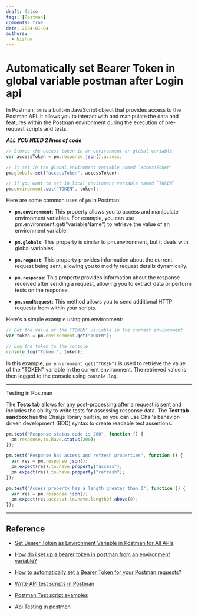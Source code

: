 ```yaml
---
draft: false
tags: [Postman]
comments: true
date: 2024-01-04
authors:
  - bishow
---
```


# Automatically set Bearer Token in global variable postman after Login api

In Postman, `pm` is a built-in JavaScript object that provides access to the Postman API. It allows you to interact with and manipulate the data and features within the Postman environment during the execution of pre-request scripts and tests.

<!-- more -->

**_ALL YOU NEED 2 lines of code_**

```js
// Stores the access token in an environment or global variable
var accessToken = pm.response.json().access;

// It set in the global enviroment variable named `accessToken`
pm.globals.set("accessToken", accessToken);

// if you want to set in local enviroment variable named `TOKEN`
pm.environment.set("TOKEN", token);
```

Here are some common uses of `pm` in Postman:

- **`pm.environment`**: This property allows you to access and manipulate environment variables. For example, you can use pm.environment.get("variableName") to retrieve the value of an environment variable.

- **`pm.globals`**: This property is similar to pm.environment, but it deals with global variables.

- **`pm.request`**: This property provides information about the current request being sent, allowing you to modify request details dynamically.

- **`pm.response`**: This property provides information about the response received after sending a request, allowing you to extract data or perform tests on the response.

- **`pm.sendRequest`**: This method allows you to send additional HTTP requests from within your scripts.

Here's a simple example using pm.environment:

```js
// Get the value of the "TOKEN" variable in the current environment
var token = pm.environment.get("TOKEN");

// Log the token to the console
console.log("Token:", token);
```

In this example, `pm.environment.get("TOKEN")` is used to retrieve the value of the "TOKEN" variable in the current environment. The retrieved value is then logged to the console using `console.log`.

---

Testing in Postman

The **Tests** tab allows for any post-processing after a request is sent and includes the ability to write tests for assessing response data.
The **Test tab sandbox** has the Chai.js library built in, so you can use Chai's behavior-driven development (BDD) syntax to create readable test assertions.

```js
pm.test("Response status code is 200", function () {
  pm.response.to.have.status(200);
});

pm.test("Response has access and refresh properties", function () {
  var res = pm.response.json();
  pm.expect(res).to.have.property("access");
  pm.expect(res).to.have.property("refresh");
});

pm.test("Access property has a length greater than 0", function () {
  var res = pm.response.json();
  pm.expect(res.access).to.have.lengthOf.above(0);
});
```

---

## Reference

- [Set Bearer Token as Environment Variable in Postman for All APIs](https://iroshandu.medium.com/set-bearer-token-as-environment-variable-in-postman-for-all-apis-13277e3ebd78)
- [How do i set up a bearer token in postman from an environment variable?](https://stackoverflow.com/questions/50893947/how-do-i-set-up-a-bearer-token-in-postman-from-an-environment-variable)
- [How to automatically set a Bearer Token for your Postman requests?](https://community.postman.com/t/how-to-automatically-set-a-bearer-token-for-your-postman-requests/10126/10)

- [Write API test scripts in Postman](https://learning.postman.com/docs/writing-scripts/test-scripts/)
- [Postman Test script examples](https://learning.postman.com/docs/writing-scripts/script-references/test-examples/)
- [Api Testing in postmen ](https://www.postman.com/api-platform/api-testing/)
